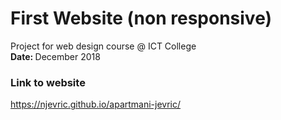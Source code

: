 # First Website (non responsive)
Project for web design course @ ICT College
<br/>
<b>Date: </b> December 2018

### Link to website
https://njevric.github.io/apartmani-jevric/
